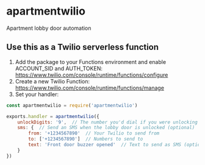 # apartmentwilio
Apartment lobby door automation

## Use this as a Twilio serverless function

1. Add the package to your Functions environment and enable ACCOUNT_SID and AUTH_TOKEN: https://www.twilio.com/console/runtime/functions/configure
2. Create a new Twilio Function: https://www.twilio.com/console/runtime/functions/manage
3. Set your handler:

```js
const apartmentwilio = require('apartmentwilio')

exports.handler = apartmentwilio({
	unlockDigits: '9',  // The number you'd dial if you were unlocking the lobby door manually
	sms: {  // Send an SMS when the lobby door is unlocked (optional)
		from: '+1234567890'  // Your Twilio to send from
		to: ['+1234567890']  // Numbers to send to
		text: 'Front door buzzer opened'  // Text to send as SMS (optional; defaults to "🚪 There's someone at the door 🚪")
	}
})
```



